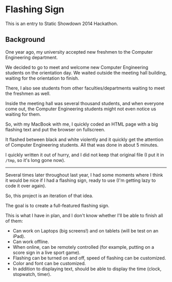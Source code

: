 
Flashing Sign
=============

This is an entry to Static Showdown 2014 Hackathon.

Background
----------

One year ago,
my university accepted new freshmen to the Computer Engineering department.

We decided to go to meet and welcome new Computer Engineering students on the orientation day.
We waited outside the meeting hall building,
waiting for the orientation to finish.

There,
I also see students from other faculties/departments waiting to meet the freshmen as well.

Inside the meeting hall was several thousand students,
and when everyone come out,
the Computer Engineering students might not even notice us waiting for them.

So,
with my MacBook with me,
I quickly coded an HTML page with a big flashing text and put the browser on fullscreen.

It flashed between black and white violently and it quickly get the attention of Computer Engineering students.
All that was done in about 5 minutes.

I quickly written it out of hurry,
and I did not keep that original file (I put it in `/tmp`, so it's long gone now).

---

Several times later throughout last year,
I had some moments where I think it would be nice if I had a flashing sign,
ready to use (I'm getting lazy to code it over again).


So, this project is an iteration of that idea.

The goal is to create a full-featured flashing sign.

This is what I have in plan, and I don't know whether I'll be able to finish all of them:

* Can work on Laptops (big screens!) and on tablets (will be test on an iPad).
* Can work offline.
* When online, can be remotely controlled
  (for example, putting on a score sign in a live sport game).
* Flashing can be turned on and off, speed of flashing can be customized.
* Color and font can be customized.
* In addition to displaying text,
  should be able to display the time (clock, stopwatch, timer).













